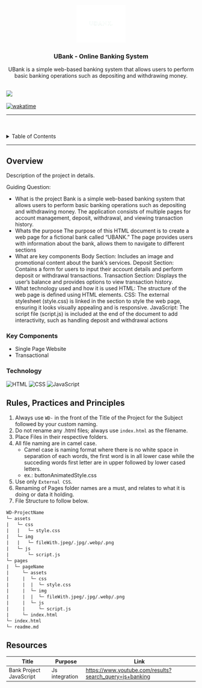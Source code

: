 <a name="readme-top">

<br/>

<br />
<div align="center">
  <a href="https://github.com/JerichoNheil05">
  <!-- TODO: If you want to add logo or banner you can add it here -->
    <img src="./assets/img/JBank.-removebg-preview.png" alt="Nyebe" width="130" height="100">
  </a>
<!-- TODO: Change Title to the name of the title of your Project -->
  <h3 align="center">UBank - Online Banking System</h3>
</div>
<!-- TODO: Make a short description -->
<div align="center">
 UBank is a simple web-based banking system that allows users to perform basic banking operations such as depositing and withdrawing money.
</div>

<br />

<!-- TODO: Change the zyx-0314 into your github username  -->
<!-- TODO: Change the WD-Template-Project into the same name of your folder -->
![](https://visit-counter.vercel.app/counter.png?page=zyx-0314/WD-Template-Project)

[![wakatime](https://wakatime.com/badge/user/018f02fa-26c2-47ca-b9f1-407cf5e4c162/project/31461c44-05b7-461f-9c76-2f069176a0e6.svg)](https://wakatime.com/badge/user/018f02fa-26c2-47ca-b9f1-407cf5e4c162/project/31461c44-05b7-461f-9c76-2f069176a0e6)

---

<br />
<br />

<!-- TODO: If you want to add more layers for your readme -->
<details>
  <summary>Table of Contents</summary>
  <ol>
    <li>
      <a href="#overview">Overview</a>
      <ol>
        <li>
          <a href="#key-components">Key Components</a>
        </li>
        <li>
          <a href="#technology">Technology</a>
        </li>
      </ol>
    </li>
    <li>
      <a href="#rule,-practices-and-principles">Rules, Practices and Principles</a>
    </li>
    <li>
      <a href="#resources">Resources</a>
    </li>
  </ol>
</details>

---

## Overview

<!-- TODO: To be changed -->
<!-- The following are just sample -->
Description of the project in details.

Guiding Question:
- What is the project
  Bank is a simple web-based banking system that allows users to perform basic banking operations such as depositing and withdrawing money. The application consists of multiple pages for account management, deposit, withdrawal, and viewing transaction history.
- Whats the purpose
  The purpose of this HTML document is to create a web page for a fictional bank called “UBANK.” The page provides users with information about the bank, allows them to navigate to different sections
- What are key components
  Body Section: Includes an image and promotional content about the bank’s services.
Deposit Section: Contains a form for users to input their account details and perform deposit or withdrawal transactions.
Transaction Section: Displays the user’s balance and provides options to view transaction history.
- What technology used and how it is used
  HTML: The structure of the web page is defined using HTML elements.
CSS: The external stylesheet (style.css) is linked in the <head> section to style the web page, ensuring it looks visually appealing and is responsive.
JavaScript: The script file (script.js) is included at the end of the document to add interactivity, such as handling deposit and withdrawal actions

### Key Components
<!-- TODO: List of Key Components -->
<!-- The following are just sample -->
- Single Page Website
- Transactional

### Technology
<!-- TODO: List of Technology Used -->
![HTML](https://img.shields.io/badge/HTML-E34F26?style=for-the-badge&logo=html5&logoColor=white)
![CSS](https://img.shields.io/badge/CSS-1572B6?style=for-the-badge&logo=css3&logoColor=white)
![JavaScript](https://img.shields.io/badge/JavaScript-F7DF1E?style=for-the-badge&logo=javascript&logoColor=white)

## Rules, Practices and Principles
1. Always use `WD-` in the front of the Title of the Project for the Subject followed by your custom naming.
2. Do not rename any .html files; always use `index.html` as the filename.
3. Place Files in their respective folders.
4. All file naming are in camel case.
   - Camel case is naming format where there is no white space in separation of each words, the first word is in all lower case while the succeding words first letter are in upper followed by lower cased letters.
   - ex.: buttonAnimatedStyle.css
5. Use only `External CSS`.
6. Renaming of Pages folder names are a must, and relates to what it is doing or data it holding.
7. File Structure to follow below.

```
WD-ProjectName
└─ assets
|   └─ css
|   |   └─ style.css
|   └─ img
|   |   └─ fileWith.jpeg/.jpg/.webp/.png
|   └─ js
|       └─ script.js
└─ pages
|  └─ pageName
|     └─ assets
|     |  └─ css
|     |  |  └─ style.css
|     |  └─ img
|     |  |  └─ fileWith.jpeg/.jpg/.webp/.png
|     |  └─ js
|     |     └─ script.js
|     └─ index.html
└─ index.html
└─ readme.md
```

## Resources

<!-- TODO: Add References -->
| Title | Purpose | Link |
|-|-|-|
| Bank Project JavaScript | Js integration | https://www.youtube.com/results?search_query=js+banking |
